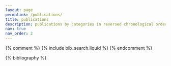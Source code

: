 ```yaml
---
layout: page
permalink: /publications/
title: publications
description: publications by categories in reversed chronological order. generated by jekyll-scholar.
nav: true
nav_order: 2
---
```


<!-- _pages/publications.md -->

<!-- Bibsearch Feature -->

{% comment %}
{% include bib_search.liquid %}
{% endcomment %}

<div class="publications">

{% bibliography %}

</div>
